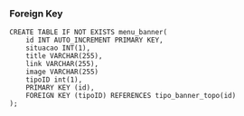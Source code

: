 ### Foreign Key

	CREATE TABLE IF NOT EXISTS menu_banner(
		id INT AUTO_INCREMENT PRIMARY KEY,
		situacao INT(1),
	    title VARCHAR(255),
	    link VARCHAR(255),
	    image VARCHAR(255)
		tipoID int(1),
		PRIMARY KEY (id),  
		FOREIGN KEY (tipoID) REFERENCES tipo_banner_topo(id)
	);

